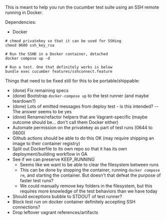 This is meant to help you run the cucumber test suite using an SSH remote running in Docker.

Dependencies:

- Docker

```shell
# chmod privatekey so that it can be used for SSHing
chmod 0600 ssh_key_rsa

# Run the SSHD in a Docker container, detached
docker compose up -d

# Run a test. One that definitely works is below
bundle exec cucumber features/sshconnect.feature
```

Things that need to be fixed still for this to be portable/shippable:

- (done) Fix remaining specs
- (done) Bootstrap `docker-compose up` to the test runner (and maybe teardown?)
- (done) Lots of emitted messages from deploy test - is this intended? -- The answer seems to be yes
- (done) Rename/refactor helpers that are Vagrant-specific (maybe outcome should be... don't call them Docker either)
- Automate permission on the privatekey as part of test runs (0644 to 0600)
- Github actions should be able to do this OK (may require shipping an image to their container registry)
- Split out Dockerfile to its own repo so that it has its own deployment/building workflow in GA
- See if we can preserve KEEP_RUNNING
  - Seems like we want to be able to clear the filesystem between runs
  - This can be done by stopping the container, running `docker compose rm`, and starting the container. But doesn't that defeat the purpose of faster test runs?
  - We could manually remove key folders in the filesystem, but this requires more knowledge of the test behaviors than we have today
- Should exceptions bubble to STDOUT of test runner?
- Block test run on docker container definitely accepting SSH connections?
- Drop leftover vagrant references/artifacts